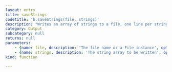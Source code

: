 ```yaml
---
layout: entry
title: saveStrings
codetitle: 'b.saveStrings(file, strings)'
description: "Writes an array of strings to a file, one line per string.\nIf the given file exists it gets overridden."
category: Output
subcategory: null
returns: null
parameters:
    - {name: file, description: 'The file name or a File instance', optional: false, type: [String, File]}
    - {name: strings, description: 'The string array to be written', optional: false, type: []}
kind: function

---
```

